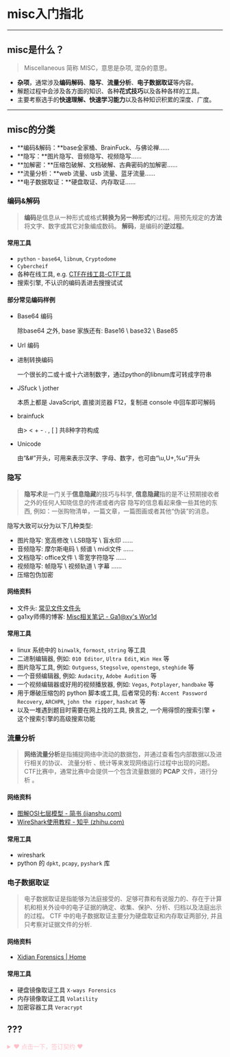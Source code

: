 # misc入门指北



---

## misc是什么？

> Miscellaneous 简称 MISC，意思是杂项, 混杂的意思。

* **杂项**，通常涉及**编码解码**、**隐写**、**流量分析**、**电子数据取证**等内容。
* 解题过程中会涉及各方面的知识、各种**花式技巧**以及各种各样的工具。
* 主要考察选手的**快速理解、快速学习能力**以及各种知识积累的深度、广度。



---

## misc的分类

* **编码&解码：**base全家桶、BrainFuck、与佛论禅……
* **隐写：**图片隐写、音频隐写、视频隐写……
* **加解密：**压缩包破解、文档破解、古典密码的加解密……
* **流量分析：**web 流量、usb 流量、蓝牙流量……
* **电子数据取证：**硬盘取证、内存取证……



### 编码&解码

> **编码**是信息从一种形式或格式**转换为另一种形式**的过程。用预先规定的**方法**将文字、数字或其它对象编成数码。
> **解码**，是编码的**逆过程**。

#### 常用工具

* `python` - `base64`, `libnum`, `Cryptodome`
* `Cybercheif`
* 各种在线工具, e.g. [CTF在线工具-CTF工具](http://ctf.ssleye.com/)
* 搜索引擎, 不认识的编码丢进去搜搜试试

#### 部分常见编码样例

* Base64 编码

  除base64 之外, base 家族还有: Base16 \ base32 \ Base85

* Url 编码

* 进制转换编码

   一个很长的二或十或十六进制数字，通过python的libnum库可转成字符串

* JSfuck \ jother

  本质上都是 JavaScript, 直接浏览器 F12，复制进 console 中回车即可解码

* brainfuck

  由> < + - . , [ ] 共8种字符构成

* Unicode

  由“&#”开头，可用来表示汉字、字母、数字，也可由“\u,U+,%u”开头



### 隐写

> **隐写术**是一门关于**信息隐藏**的技巧与科学, **信息隐藏**指的是不让预期接收者之外的任何人知晓信息的传递或者内容
> 隐写的信息看起来像一些其他的东西, 例如：一张购物清单，一篇文章，一篇图画或者其他“伪装”的消息。

隐写大致可以分为以下几种类型:

* 图片隐写: 宽高修改 \ LSB隐写 \ 盲水印 ......
* 音频隐写: 摩尔斯电码 \ 频谱 \ midi文件 ......
* 文档隐写: office文件 \ 零宽字符隐写  ......
* 视频隐写: 帧隐写 \ 视频轨道 \ 字幕 ......
* 压缩包伪加密

#### 网络资料

* 文件头: [常见文件文件头](https://zhuanlan.zhihu.com/p/158980459)
* ga1xy师傅的博客: [Misc相关笔记 - Ga1@xy's Wor1d](http://www.ga1axy.top/index.php/archives/4/)

#### 常用工具

* linux 系统中的 `binwalk`, `formost`, `string` 等工具
* 二进制编辑器, 例如: `010 Editor`, `Ultra Edit`, `Win Hex` 等
* 图片隐写工具, 例如: `Outguess`, `Stegsolve`, `openstego`, `steghide` 等
* 一个音频编辑器, 例如: `Audacity`, `Adobe Audition` 等
* 一个视频编辑器或好用的视频播放器, 例如: `Vegas`, `Potplayer`, `handbake` 等
* 用于爆破压缩包的 python 脚本或工具, 后者常见的有: `Accent Password Recovery`, `ARCHPR`, `john the ripper`, `hashcat` 等
* 以及一堆遇到题目时需要在网上找的工具, 换言之, 一个用得惯的搜索引擎 + 这个搜索引擎的高级搜索功能



### 流量分析

> **网络流量分析**是指捕捉网络中流动的数据包，并通过查看包内部数据以及进行相关的协议、 流量分析 、统计等来发现网络运行过程中出现的问题。 CTF比赛中，通常比赛中会提供一个包含流量数据的 **PCAP** 文件，进行分析 。

#### 网络资料

* [图解OSI七层模型 - 简书 (jianshu.com)](https://www.jianshu.com/p/9b9438dff7a2)
* [WireShark使用教程 - 知乎 (zhihu.com)](https://zhuanlan.zhihu.com/p/92993778)

#### 常用工具

* wireshark
* python 的 `dpkt`, `pcapy`, `pyshark` 库



### 电子数据取证

> 电子数据取证是指能够为法庭接受的、足够可靠和有说服力的、存在于计算机和相关外设中的电子证据的确定、收集、保护、分析、归档以及法庭出示的过程。
> CTF 中的电子数据取证主要分为硬盘取证和内存取证两部分, 并且只考察对证据文件的分析.

#### 网络资料

* [Xidian Forensics | Home](https://forensics.xidian.edu.cn/)

#### 常用工具

* 硬盘镜像取证工具 `X-ways Forensics`
* 内存镜像取证工具 `Volatility`
* 加密容器工具 `Veracrypt`

## ???

<details>
<summary style='color:pink'>  ♥ 点击一下，签订契约 ♥ </summary>
flag: moectf{Th1s-1s-Misc}
</details>
